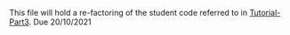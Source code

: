This file will hold a re-factoring of the student code referred to in [Tutorial-Part3](Tutorial-Part3.md). Due 20/10/2021
